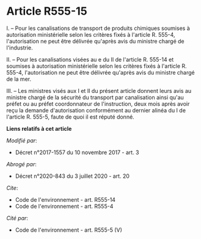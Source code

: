 # Article R555-15

I. – Pour les canalisations de transport de produits chimiques soumises à autorisation ministérielle selon les critères fixés
à l'article R. 555-4, l'autorisation ne peut être délivrée qu'après avis du ministre chargé de l'industrie.

II. – Pour les canalisations visées au e du II de l'article R. 555-14 et soumises à autorisation ministérielle selon les
critères fixés à l'article R. 555-4, l'autorisation ne peut être délivrée qu'après avis du ministre chargé de la mer.

III. – Les ministres visés aux I et II du présent article donnent leurs avis au ministre chargé de la sécurité du transport
par canalisation ainsi qu'au préfet ou au préfet coordonnateur de l'instruction, deux mois après avoir reçu la demande
d'autorisation conformément au dernier alinéa du I de l'article R. 555-5, faute de quoi il est réputé donné.

**Liens relatifs à cet article**

_Modifié par_:

  - Décret n°2017-1557 du 10 novembre 2017 - art. 3

_Abrogé par_:

  - Décret n°2020-843 du 3 juillet 2020 - art. 20

_Cite_:

  - Code de l'environnement - art. R555-14
  - Code de l'environnement - art. R555-4

_Cité par_:

  - Code de l'environnement - art. R555-5 (V)
